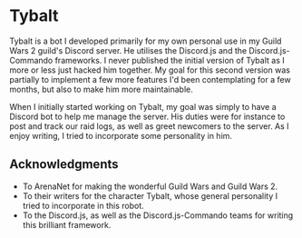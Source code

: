# Tybalt

Tybalt is a bot I developed primarily for my own personal use in my Guild Wars 2 guild's Discord server. He utilises the Discord.js and the Discord.js-Commando frameworks. I never published the initial version of Tybalt as I more or less just hacked him together. My goal for this second version was partially to implement a few more features I'd been contemplating for a few months, but also to make him more maintainable.

When I initially started working on Tybalt, my goal was simply to have a Discord bot to help me manage the server. His duties were for instance to post and track our raid logs, as well as greet newcomers to the server. As I enjoy writing, I tried to incorporate some personality in him.

## Acknowledgments

* To ArenaNet for making the wonderful Guild Wars and Guild Wars 2.
* To their writers for the character Tybalt, whose general personality I tried to incorporate in this robot.
* To the Discord.js, as well as the Discord.js-Commando teams for writing this brilliant framework.
